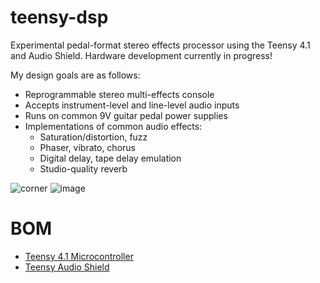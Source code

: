 # teensy-dsp
Experimental pedal-format stereo effects processor using the Teensy 4.1 and Audio Shield. Hardware development currently in progress!

My design goals are as follows:
-	Reprogrammable stereo multi-effects console
-	Accepts instrument-level and line-level audio inputs
-	Runs on common 9V guitar pedal power supplies
-	Implementations of common audio effects:
    -	Saturation/distortion, fuzz
    -	Phaser, vibrato, chorus
    -	Digital delay, tape delay emulation
    -	Studio-quality reverb

![corner](https://github.com/EthanL67/teensy-dsp/assets/47995445/728e4b98-5075-4833-af9a-0a5cff0c62a9)
![image](https://github.com/EthanL67/teensy-dsp/assets/47995445/af92a114-e3ec-4e30-acd6-f6376f621804)

# BOM
- [Teensy 4.1 Microcontroller](https://www.pjrc.com/store/teensy41.html)
- [Teensy Audio Shield](https://www.pjrc.com/store/teensy3_audio.html)
